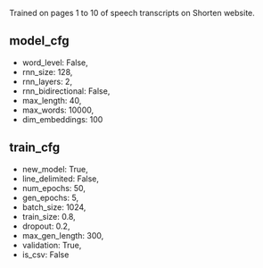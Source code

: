 Trained on pages 1 to 10 of speech transcripts on Shorten website.

## model_cfg

- word_level: False,
- rnn_size: 128,
- rnn_layers: 2,
- rnn_bidirectional: False,
- max_length: 40,
- max_words: 10000,
- dim_embeddings: 100

## train_cfg

- new_model: True,
- line_delimited: False,
- num_epochs: 50,
- gen_epochs: 5,
- batch_size: 1024,
- train_size: 0.8,
- dropout: 0.2,
- max_gen_length: 300,
- validation: True,
- is_csv: False
